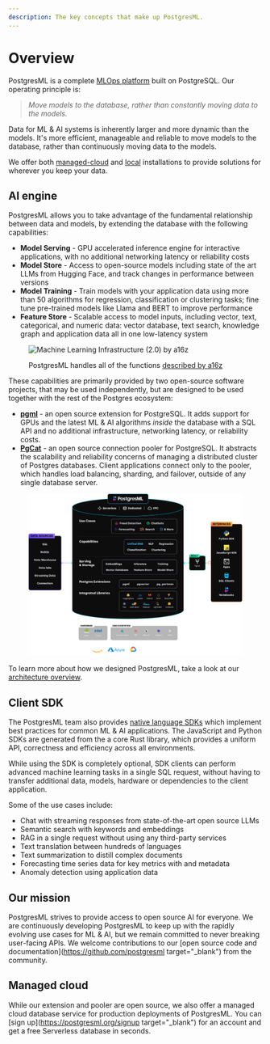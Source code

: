 ```yaml
---
description: The key concepts that make up PostgresML.
---
```


# Overview

PostgresML is a complete [MLOps platform](## "A Machine Learning Operations platform is a set of practices that streamlines bringing machine learning models to production") built on PostgreSQL. Our operating principle is:

> _Move models to the database, rather than constantly moving data to the models._

Data for ML & AI systems is inherently larger and more dynamic than the models. It's more efficient, manageable and reliable to move models to the database, rather than continuously moving data to the models.

We offer both [managed-cloud](/docs/product/cloud-database/) and [local](/docs/resources/developer-docs/installation) installations to provide solutions for wherever you keep your data.

## AI engine

PostgresML allows you to take advantage of the fundamental relationship between data and models, by extending the database with the following capabilities:

* **Model Serving** - GPU accelerated inference engine for interactive applications, with no additional networking latency or reliability costs
* **Model Store** - Access to open-source models including state of the art LLMs from Hugging Face, and track changes in performance between versions
* **Model Training** - Train models with your application data using more than 50 algorithms for regression, classification or clustering tasks; fine tune pre-trained models like Llama and BERT to improve performance
* **Feature Store** - Scalable access to model inputs, including vector, text, categorical, and numeric data: vector database, text search, knowledge graph and application data all in one low-latency system

<figure><img src=".gitbook/assets/ml_system.svg" alt="Machine Learning Infrastructure (2.0) by a16z"><figcaption class="mt-2"><p>PostgresML handles all of the functions <a href="https://a16z.com/emerging-architectures-for-modern-data-infrastructure/">described by a16z</a></p></figcaption></figure>

These capabilities are primarily provided by two open-source software projects, that may be used independently, but are designed to be used together with the rest of the Postgres ecosystem:

* [**pgml**](/docs/api/sql-extension/) - an open source extension for PostgreSQL. It adds support for GPUs and the latest ML & AI algorithms _inside_ the database with a SQL API and no additional infrastructure, networking latency, or reliability costs.
* [**PgCat**](/docs/product/pgcat/) - an open source connection pooler for PostgreSQL. It abstracts the scalability and reliability concerns of managing a distributed cluster of Postgres databases. Client applications connect only to the pooler, which handles load balancing, sharding, and failover, outside of any single database server.

<figure><img src=".gitbook/assets/architecture.png" alt="PostgresML architectural diagram"><figcaption></figcaption></figure>

To learn more about how we designed PostgresML, take a look at our [architecture overview](/docs/resources/architecture/).

## Client SDK

The PostgresML team also provides [native language SDKs](/docs/api/client-sdk/) which implement best practices for common ML & AI applications. The JavaScript and Python SDKs are generated from the a core Rust library, which provides a uniform API, correctness and efficiency across all environments.

While using the SDK is completely optional, SDK clients can perform advanced machine learning tasks in a single SQL request, without having to transfer additional data, models, hardware or dependencies to the client application.

Some of the use cases include:

* Chat with streaming responses from state-of-the-art open source LLMs
* Semantic search with keywords and embeddings
* RAG in a single request without using any third-party services
* Text translation between hundreds of languages
* Text summarization to distill complex documents
* Forecasting time series data for key metrics with and metadata
* Anomaly detection using application data

## Our mission

PostgresML strives to provide access to open source AI for everyone. We are continuously developing PostgresML to keep up with the rapidly evolving use cases for ML & AI, but we remain committed to never breaking user-facing APIs. We welcome contributions to our [open source code and documentation](https://github.com/postgresml target="_blank") from the community.

## Managed cloud

While our extension and pooler are open source, we also offer a managed cloud database service for production deployments of PostgresML. You can [sign up](https://postgresml.org/signup target="_blank") for an account and get a free Serverless database in seconds.

